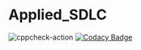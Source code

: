 # Applied_SDLC
![cppcheck-action](https://github.com/stepin104381/Applied_SDLC/workflows/cppcheck-action/badge.svg)
[![Codacy Badge](https://app.codacy.com/project/badge/Grade/17ac5eda3c3c4dea8f29ba45ec1c3468)](https://www.codacy.com/gh/stepin104381/Applied_SDLC/dashboard?utm_source=github.com&amp;utm_medium=referral&amp;utm_content=stepin104381/Applied_SDLC&amp;utm_campaign=Badge_Grade)
